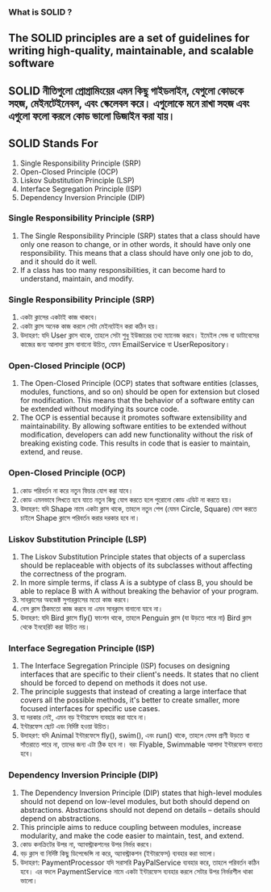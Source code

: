 ### What is SOLID ?
## The SOLID principles are a set of guidelines for writing high-quality, maintainable, and scalable software
## SOLID নীতিগুলো প্রোগ্রামিংয়ের এমন কিছু গাইডলাইন, যেগুলো কোডকে সহজ, মেইনটেইনেবল, এবং স্কেলেবল করে। এগুলোকে মনে রাখা সহজ এবং এগুলো ফলো করলে কোড ভালো ডিজাইন করা যায়।
## SOLID Stands For
  1. Single Responsibility Principle (SRP)
  2. Open-Closed Principle (OCP)
  3. Liskov Substitution Principle (LSP)
  4. Interface Segregation Principle (ISP)
  5. Dependency Inversion Principle (DIP)
     
### Single Responsibility Principle (SRP)
  1. The Single Responsibility Principle (SRP) states that a class should have only one reason to change, or in other words, it should have only one responsibility. This means that a class should have only one job to do, and it should do it well.
  2. If a class has too many responsibilities, it can become hard to understand, maintain, and modify.
### Single Responsibility Principle (SRP)
  1. একটা ক্লাসের একটাই কাজ থাকবে।
  2. একটা ক্লাস অনেক কাজ করলে সেটা মেইনটেইন করা কঠিন হয়।
  3. উদাহরণ: যদি User ক্লাস থাকে, তাহলে সেটা শুধু ইউজারের তথ্য ম্যানেজ করবে। ইমেইল সেন্ড বা ডাটাবেসের কাজের জন্য আলাদা ক্লাস বানানো উচিত, যেমন EmailService বা UserRepository।

### Open-Closed Principle (OCP)
  1. The Open-Closed Principle (OCP) states that software entities (classes, modules, functions, and so on) should be open for extension but closed for modification. This means that the behavior of a software entity can be extended without modifying its source code.
  2. The OCP is essential because it promotes software extensibility and maintainability. By allowing software entities to be extended without modification, developers can add new functionality without the risk of breaking existing code. This results in code that is easier to maintain, extend, and reuse.
### Open-Closed Principle (OCP)
  1. কোড পরিবর্তন না করে নতুন ফিচার যোগ করা যাবে।
  2. কোড এমনভাবে লিখতে হবে যাতে নতুন কিছু যোগ করতে হলে পুরোনো কোড এডিট না করতে হয়।
  3. উদাহরণ: যদি Shape নামে একটা ক্লাস থাকে, তাহলে নতুন শেপ (যেমন Circle, Square) যোগ করতে চাইলে Shape ক্লাসে পরিবর্তন করার দরকার হবে না।

### Liskov Substitution Principle (LSP)
  1. The Liskov Substitution Principle states that objects of a superclass should be replaceable with objects of its subclasses without affecting the correctness of the program.
  2. In more simple terms, if class A is a subtype of class B, you should be able to replace B with A without breaking the behavior of your program.
  3. সাবক্লাসের অবজেক্ট সুপারক্লাসের মতো কাজ করবে।
  4. বেস ক্লাস ঠিকমতো কাজ করবে না এমন সাবক্লাস বানানো যাবে না।
  5. উদাহরণ: যদি Bird ক্লাসে fly() ফাংশন থাকে, তাহলে Penguin ক্লাস (যা উড়তে পারে না) Bird ক্লাস থেকে ইনহেরিট করা উচিত নয়।

### Interface Segregation Principle (ISP)
  1. The Interface Segregation Principle (ISP) focuses on designing interfaces that are specific to their client's needs. It states that no client should be forced to depend on methods it does not use.
  2. The principle suggests that instead of creating a large interface that covers all the possible methods, it's better to create smaller, more focused interfaces for specific use cases.
  3. যা দরকার নেই, এমন বড় ইন্টারফেস ব্যবহার করা যাবে না।
  4. ইন্টারফেস ছোট এবং নির্দিষ্ট হওয়া উচিত।
  5. উদাহরণ: যদি Animal ইন্টারফেসে fly(), swim(), এবং run() থাকে, তাহলে যেসব প্রাণী উড়তে বা সাঁতরাতে পারে না, তাদের জন্য এটা ঠিক হবে না। বরং Flyable, Swimmable আলাদা ইন্টারফেস বানাতে হবে।

### Dependency Inversion Principle (DIP)
  1. The Dependency Inversion Principle (DIP) states that high-level modules should not depend on low-level modules, but both should depend on abstractions. Abstractions should not depend on details – details should depend on abstractions.
  2. This principle aims to reduce coupling between modules, increase modularity, and make the code easier to maintain, test, and extend.
  3. কোড কনক্রিটের উপর না, অ্যাবস্ট্রাকশনের উপর নির্ভর করবে।
  4. বড় ক্লাস বা নির্দিষ্ট কিছু ডিপেন্ডেন্সি না করে, অ্যাবস্ট্রাকশন (ইন্টারফেস) ব্যবহার করা ভালো।
  5. উদাহরণ: PaymentProcessor যদি সরাসরি PayPalService ব্যবহার করে, তাহলে পরিবর্তন কঠিন হবে। এর বদলে PaymentService নামে একটা ইন্টারফেস ব্যবহার করলে সেটার উপর নির্ভরশীল থাকা ভালো।







